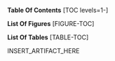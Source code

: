 <strong>Table Of Contents</strong>
[TOC levels=1-]

<strong>List Of Figures</strong>
[FIGURE-TOC]

<strong>List Of Tables</strong>
[TABLE-TOC]

INSERT_ARTIFACT_HERE
